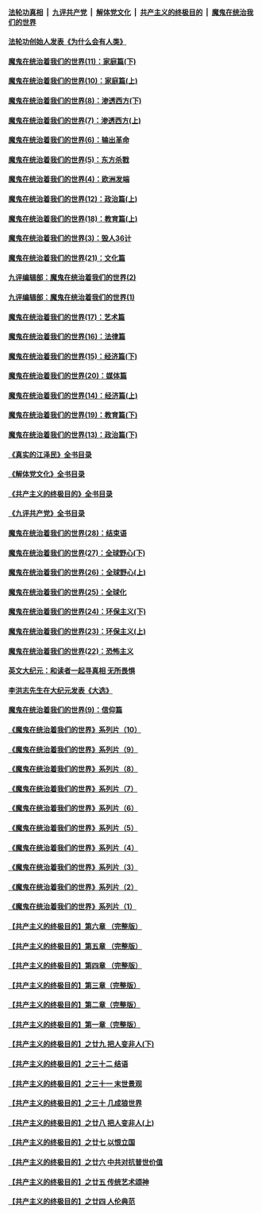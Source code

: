####  [法轮功真相](../../../../basic/blob/master/README.md?t=04012011) &nbsp;|&nbsp; [九评共产党](../../../../9ping.md/blob/master/README.md?t=04012011) &nbsp;|&nbsp; [解体党文化](../../../../jtdwh.md/blob/master/README.md?t=04012011)  &nbsp;|&nbsp; [共产主义的终极目的](../../../../gczydzjmd.md/blob/master/README.md?t=04012011) &nbsp;|&nbsp; [魔鬼在统治我们的世界](../../../../mgztzwmdsj.md/blob/master/README.md?t=04012011) 

#### [法轮功创始人发表《为什么会有人类》](../pages/nsc422/n13912117.md?t=04012011) 

#### [魔鬼在统治着我们的世界(11)：家庭篇(下)](../pages/nsc422/n10440961.md?t=04012011) 

#### [魔鬼在统治着我们的世界(10)：家庭篇(上)](../pages/nsc422/n10435448.md?t=04012011) 

#### [魔鬼在统治着我们的世界(8)：渗透西方(下)](../pages/nsc422/n10429603.md?t=04012011) 

#### [魔鬼在统治着我们的世界(7)：渗透西方(上)](../pages/nsc422/n10426013.md?t=04012011) 

#### [魔鬼在统治着我们的世界(6)：输出革命](../pages/nsc422/n10421536.md?t=04012011) 

#### [魔鬼在统治着我们的世界(5)：东方杀戮](../pages/nsc422/n10417707.md?t=04012011) 

#### [魔鬼在统治着我们的世界(4)：欧洲发端](../pages/nsc422/n10414890.md?t=04012011) 

#### [魔鬼在统治着我们的世界(12)：政治篇(上)](../pages/nsc422/n10444576.md?t=04012011) 

#### [魔鬼在统治着我们的世界(18)：教育篇(上)](../pages/nsc422/n10526970.md?t=04012011) 

#### [魔鬼在统治着我们的世界(3)：毁人36计](../pages/nsc422/n10411583.md?t=04012011) 

#### [魔鬼在统治着我们的世界(21)：文化篇](../pages/nsc422/n10597706.md?t=04012011) 

#### [九评编辑部：魔鬼在统治着我们的世界(2)](../pages/nsc422/n10410036.md?t=04012011) 

#### [九评编辑部：魔鬼在统治着我们的世界(1)](../pages/nsc422/n10406825.md?t=04012011) 

#### [魔鬼在统治着我们的世界(17)：艺术篇](../pages/nsc422/n10499093.md?t=04012011) 

#### [魔鬼在统治着我们的世界(16)：法律篇](../pages/nsc422/n10485969.md?t=04012011) 

#### [魔鬼在统治着我们的世界(15)：经济篇(下)](../pages/nsc422/n10469975.md?t=04012011) 

#### [魔鬼在统治着我们的世界(20)：媒体篇](../pages/nsc422/n10586579.md?t=04012011) 

#### [魔鬼在统治着我们的世界(14)：经济篇(上)](../pages/nsc422/n10457370.md?t=04012011) 

#### [魔鬼在统治着我们的世界(19)：教育篇(下)](../pages/nsc422/n10564808.md?t=04012011) 

#### [魔鬼在统治着我们的世界(13)：政治篇(下)](../pages/nsc422/n10448270.md?t=04012011) 

#### [《真实的江泽民》全书目录](../pages/nsc422/n13721399.md?t=04012011) 

#### [《解体党文化》全书目录](../pages/nsc422/n13721157.md?t=04012011) 

#### [《共产主义的终极目的》全书目录](../pages/nsc422/n13721048.md?t=04012011) 

#### [《九评共产党》全书目录](../pages/nsc422/n13708085.md?t=04012011) 

#### [魔鬼在统治着我们的世界(28)：结束语](../pages/nsc422/n10936246.md?t=04012011) 

#### [魔鬼在统治着我们的世界(27)：全球野心(下)](../pages/nsc422/n10928319.md?t=04012011) 

#### [魔鬼在统治着我们的世界(26)：全球野心(上)](../pages/nsc422/n10900318.md?t=04012011) 

#### [魔鬼在统治着我们的世界(25)：全球化](../pages/nsc422/n10788205.md?t=04012011) 

#### [魔鬼在统治着我们的世界(24)：环保主义(下)](../pages/nsc422/n10695307.md?t=04012011) 

#### [魔鬼在统治着我们的世界(23)：环保主义(上)](../pages/nsc422/n10688613.md?t=04012011) 

#### [魔鬼在统治着我们的世界(22)：恐怖主义](../pages/nsc422/n10614727.md?t=04012011) 

#### [英文大纪元：和读者一起寻真相 无所畏惧](../pages/nsc422/n12542027.md?t=04012011) 

#### [李洪志先生在大纪元发表《大选》](../pages/nsc422/n12534746.md?t=04012011) 

#### [魔鬼在统治着我们的世界(9)：信仰篇](../pages/nsc422/n10432159.md?t=04012011) 

#### [《魔鬼在统治着我们的世界》系列片（10）](../pages/nsc422/n12292670.md?t=04012011) 

#### [《魔鬼在统治着我们的世界》系列片（9）](../pages/nsc422/n12290859.md?t=04012011) 

#### [《魔鬼在统治着我们的世界》系列片（8）](../pages/nsc422/n12287445.md?t=04012011) 

#### [《魔鬼在统治着我们的世界》系列片（7）](../pages/nsc422/n12283425.md?t=04012011) 

#### [《魔鬼在统治着我们的世界》系列片（6）](../pages/nsc422/n12282314.md?t=04012011) 

#### [《魔鬼在统治着我们的世界》系列片（5）](../pages/nsc422/n12281419.md?t=04012011) 

#### [《魔鬼在统治着我们的世界》系列片（4）](../pages/nsc422/n12274024.md?t=04012011) 

#### [《魔鬼在统治着我们的世界》系列片（3）](../pages/nsc422/n12271322.md?t=04012011) 

#### [《魔鬼在统治着我们的世界》系列片（2）](../pages/nsc422/n12269049.md?t=04012011) 

#### [《魔鬼在统治着我们的世界》系列片（1）](../pages/nsc422/n12267575.md?t=04012011) 

#### [【共产主义的终极目的】第六章 （完整版）](../pages/nsc422/n11428913.md?t=04012011) 

#### [【共产主义的终极目的】第五章 （完整版）](../pages/nsc422/n11428912.md?t=04012011) 

#### [【共产主义的终极目的】第四章 （完整版）](../pages/nsc422/n11428907.md?t=04012011) 

#### [【共产主义的终极目的】第三章（完整版）](../pages/nsc422/n11428848.md?t=04012011) 

#### [【共产主义的终极目的】第二章（完整版）](../pages/nsc422/n11428831.md?t=04012011) 

#### [【共产主义的终极目的】第一章（完整版）](../pages/nsc422/n11417651.md?t=04012011) 

#### [【共产主义的终极目的】之廿九 把人变非人(下)](../pages/nsc422/n11344140.md?t=04012011) 

#### [【共产主义的终极目的】之三十二 结语](../pages/nsc422/n11360535.md?t=04012011) 

#### [【共产主义的终极目的】之三十一 末世景观](../pages/nsc422/n11351129.md?t=04012011) 

#### [【共产主义的终极目的】之三十 几成狼世界](../pages/nsc422/n11348280.md?t=04012011) 

#### [【共产主义的终极目的】之廿八 把人变非人(上)](../pages/nsc422/n11340492.md?t=04012011) 

#### [【共产主义的终极目的】之廿七 以恨立国](../pages/nsc422/n11336944.md?t=04012011) 

#### [【共产主义的终极目的】之廿六 中共对抗普世价值](../pages/nsc422/n11324785.md?t=04012011) 

#### [【共产主义的终极目的】之廿五 传统艺术颂神](../pages/nsc422/n11296396.md?t=04012011) 

#### [【共产主义的终极目的】之廿四 人伦典范](../pages/nsc422/n11296397.md?t=04012011) 

